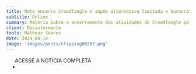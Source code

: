 ```yaml
---
title: Meta encerra CrowdTangle e impõe alternativa limitada e burocrática
subtitle: Online
summary: Matéria sobre o encerramento das atividades do Crowdtangle pela Meta
client: Desinformante
tools: Matheus Soares
date: 2024-08-14
image: 'images/posts/clipping00287.png'
---
```


<div class="post__share"><ul class="share__list list-reset">ACESSE A NOTÍCIA COMPLETA<li class="share__item" style="margin-left: 10px"><a class="share__link share__facebook" style="background: #fa5657" href="https://desinformante.com.br/meta-crowtangle-alternativa/" title="Link" rel="nofolow"><i class="fa-solid fa-link"></i></a></li></ul></div>
<!-- <div class="gallery-box"><div class="gallery"><img src="/clipping/images/example-1.jpg" loading="lazy" alt="Project"><img src="/clipping/images/example-2.jpg" loading="lazy" alt="Project"></div><em>Gallery / <a href="https://www.freepik.com/" target="_blank">Freepic</a></em></div> -->
